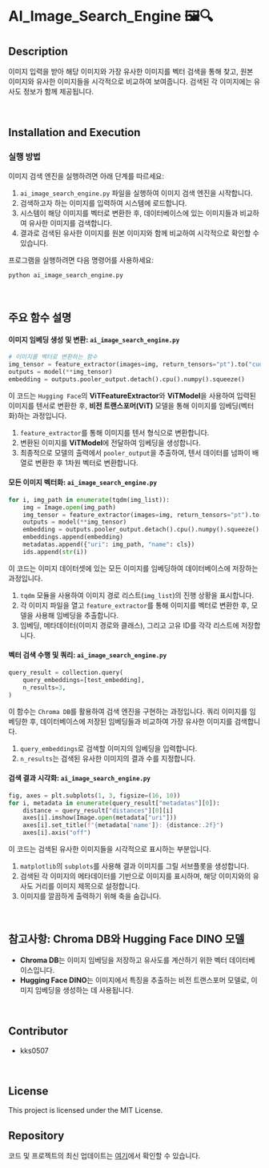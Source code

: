 # AI_Image_Search_Engine 🖼️🔍

## Description
이미지 입력을 받아 해당 이미지와 가장 유사한 이미지를 벡터 검색을 통해 찾고, 원본 이미지와 유사한 이미지들을 시각적으로 비교하여 보여줍니다. 검색된 각 이미지에는 유사도 정보가 함께 제공됩니다.

<br>

## Installation and Execution

### 실행 방법
이미지 검색 엔진을 실행하려면 아래 단계를 따르세요:

1. `ai_image_search_engine.py` 파일을 실행하여 이미지 검색 엔진을 시작합니다.
2. 검색하고자 하는 이미지를 입력하여 시스템에 로드합니다.
3. 시스템이 해당 이미지를 벡터로 변환한 후, 데이터베이스에 있는 이미지들과 비교하여 유사한 이미지를 검색합니다.
4. 결과로 검색된 유사한 이미지를 원본 이미지와 함께 비교하여 시각적으로 확인할 수 있습니다.

프로그램을 실행하려면 다음 명령어를 사용하세요:

```bash
python ai_image_search_engine.py
```
<br>

## 주요 함수 설명

#### 이미지 임베딩 생성 및 변환: `ai_image_search_engine.py`
```python
# 이미지를 벡터로 변환하는 함수
img_tensor = feature_extractor(images=img, return_tensors="pt").to("cuda")
outputs = model(**img_tensor)
embedding = outputs.pooler_output.detach().cpu().numpy().squeeze()
```
이 코드는 `Hugging Face`의 **ViTFeatureExtractor**와 **ViTModel**을 사용하여 입력된 이미지를 텐서로 변환한 후, **비전 트랜스포머(ViT)** 모델을 통해 이미지를 임베딩(벡터화)하는 과정입니다. 
1. `feature_extractor`를 통해 이미지를 텐서 형식으로 변환합니다.
2. 변환된 이미지를 **ViTModel**에 전달하여 임베딩을 생성합니다.
3. 최종적으로 모델의 출력에서 `pooler_output`을 추출하여, 텐서 데이터를 넘파이 배열로 변환한 후 1차원 벡터로 변환합니다.

#### 모든 이미지 벡터화: `ai_image_search_engine.py`
```python
for i, img_path in enumerate(tqdm(img_list)):
    img = Image.open(img_path)
    img_tensor = feature_extractor(images=img, return_tensors="pt").to("cuda")
    outputs = model(**img_tensor)
    embedding = outputs.pooler_output.detach().cpu().numpy().squeeze().tolist()
    embeddings.append(embedding)
    metadatas.append({"uri": img_path, "name": cls})
    ids.append(str(i))
```
이 코드는 이미지 데이터셋에 있는 모든 이미지를 임베딩하여 데이터베이스에 저장하는 과정입니다.
1. `tqdm` 모듈을 사용하여 이미지 경로 리스트(`img_list`)의 진행 상황을 표시합니다.
2. 각 이미지 파일을 열고 `feature_extractor`를 통해 이미지를 벡터로 변환한 후, 모델을 사용해 임베딩을 추출합니다.
3. 임베딩, 메타데이터(이미지 경로와 클래스), 그리고 고유 ID를 각각 리스트에 저장합니다.

#### 벡터 검색 수행 및 쿼리: `ai_image_search_engine.py`
```python
query_result = collection.query(
    query_embeddings=[test_embedding],
    n_results=3,
)
```
이 함수는 `Chroma DB`를 활용하여 검색 엔진을 구현하는 과정입니다. 쿼리 이미지를 임베딩한 후, 데이터베이스에 저장된 임베딩들과 비교하여 가장 유사한 이미지를 검색합니다.
1. `query_embeddings`로 검색할 이미지의 임베딩을 입력합니다.
2. `n_results`는 검색된 유사한 이미지의 결과 수를 지정합니다.

#### 검색 결과 시각화: `ai_image_search_engine.py`
```python
fig, axes = plt.subplots(1, 3, figsize=(16, 10))
for i, metadata in enumerate(query_result["metadatas"][0]):
    distance = query_result["distances"][0][i]
    axes[i].imshow(Image.open(metadata["uri"]))
    axes[i].set_title(f"{metadata['name']}: {distance:.2f}")
    axes[i].axis("off")
```
이 코드는 검색된 유사한 이미지들을 시각적으로 표시하는 부분입니다.
1. `matplotlib`의 `subplots`를 사용해 결과 이미지를 그릴 서브플롯을 생성합니다.
2. 검색된 각 이미지의 메타데이터를 기반으로 이미지를 표시하며, 해당 이미지와의 유사도 거리를 이미지 제목으로 설정합니다.
3. 이미지를 깔끔하게 출력하기 위해 축을 숨깁니다.

<br>

## 참고사항: Chroma DB와 Hugging Face DINO 모델
- **Chroma DB**는 이미지 임베딩을 저장하고 유사도를 계산하기 위한 벡터 데이터베이스입니다.
- **Hugging Face DINO**는 이미지에서 특징을 추출하는 비전 트랜스포머 모델로, 이미지 임베딩을 생성하는 데 사용됩니다.

<br>

## Contributor
- kks0507

<br>

## License
This project is licensed under the MIT License.

## Repository
코드 및 프로젝트의 최신 업데이트는 [여기](https://github.com/kks0507/AI_Image_Search_Engine.git)에서 확인할 수 있습니다.

